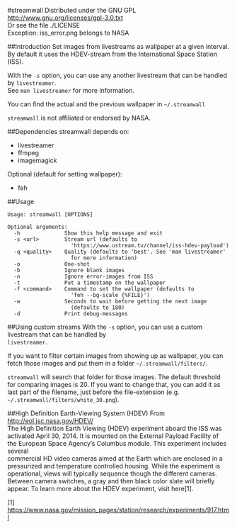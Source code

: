#streamwall
Distributed under the GNU GPL  
http://www.gnu.org/licenses/gpl-3.0.txt  
Or see the file ./LICENSE  
Exception: iss_error.png belongs to NASA


##Introduction
Set images from livestreams as wallpaper at a given interval.  
By default it uses the HDEV-stream from the International Space Station  
(ISS).

With the `-s` option, you can use any another livestream that can be handled  
by `livestreamer`.  
See `man livestreamer` for more information.

You can find the actual and the previous wallpaper in `~/.streamwall`

`streamwall` is not affiliated or endorsed by NASA.


##Dependencies
streamwall depends on:
 - livestreamer
 - ffmpeg
 - imagemagick

Optional (default for setting wallpaper):
 - feh


##Usage
```
Usage: streamwall [OPTIONS]

Optional arguments:
  -h              Show this help message and exit
  -s <url>        Stream url (defaults to
                    'https://www.ustream.tv/channel/iss-hdev-payload')
  -q <quality>    Quality (defaults to 'best'. See 'man livestreamer'
                    for more information)
  -o              One-shot
  -b              Ignore blank images
  -n              Ignore error-images from ISS
  -t              Put a timestamp on the wallpaper
  -f <command>    Command to set the wallpaper (defaults to
                    'feh --bg-scale {%FILE}')
  -w              Seconds to wait before getting the next image
                    (defaults to 180)
  -d              Print debug-messages
```


##Using custom streams
With the `-s` option, you can use a custom livestream that can be handled by  
`livestreamer`.

If you want to filter certain images from showing up as wallpaper, you can  
fetch those images and put them in a folder `~/.streamwall/filters/`.

`streamwall` will search that folder for those images. The default threshold  
for comparing images is 20. If you want to change that, you can add it as  
last part of the filename, just before the file-extension (e.g.  
`~/.streamwall/filters/white_30.png`).


##High Definition Earth-Viewing System (HDEV)
From http://eol.jsc.nasa.gov/HDEV/  
The High Definition Earth Viewing (HDEV) experiment aboard the ISS was  
activated April 30, 2014. It is mounted on the External Payload Facility of  
the European Space Agency’s Columbus module. This experiment includes several  
commercial HD video cameras aimed at the Earth which are enclosed in a  
pressurized and temperature controlled housing. While the experiment is  
operational, views will typically sequence though the different cameras.  
Between camera switches, a gray and then black color slate will briefly  
appear. To learn more about the HDEV experiment, visit here[1].

[1] https://www.nasa.gov/mission_pages/station/research/experiments/917.html

